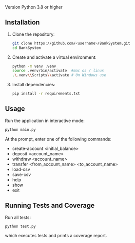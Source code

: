 Version
Python 3.8 or higher


## Installation

1. Clone the repository:
   ```bash
   git clone https://github.com/<username>/BankSystem.git
   cd BankSystem
   ```
2. Create and activate a virtual environment:
   ```bash
   python -m venv .venv
   source .venv/bin/activate  #mac os / linux 
   .\.venv\\Scripts\\activate # On Windows use
   ```
3. Install dependencies:
   ```bash
   pip install -r requirements.txt
   ```

## Usage

Run the application in interactive mode:
```bash
python main.py
```

At the prompt, enter one of the following commands:
- create-account <name> <initial_balance>
- deposit <account_name> <amount>
- withdraw <account_name> <amount>
- transfer <from_account_name> <to_account_name> <amount>
- load-csv <filename>
- save-csv <filename>
- help
- show
- exit

## Running Tests and Coverage

Run all tests:

```bash
python test.py
```
which executes tests and prints a coverage report.

